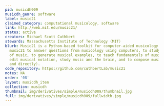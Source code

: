 ```yaml
---
pid: musicdh009
musicdh_genre: software
label: music21
claimed_category: computational musicology, software
link: http://web.mit.edu/music21/
status: active
creators: Michael Scott Cuthbert
stewards: Massachusetts Institute of Technology (MIT)
blurb: Music21 is a Python-based toolkit for computer-aided musicology. People use
  music21 to answer questions from musicology using computers, to study large datasets
  of music, to generate musical examples, to teach fundamentals of music theory, to
  edit musical notation, study music and the brain, and to compose music (both algorithmically
  and directly).
code_repository: https://github.com/cuthbertLab/music21
notes: NA
order: '08'
layout: musicdh_item
collection: musicdh
thumbnail: img/derivatives/simple/musicdh009/thumbnail.jpg
full: img/derivatives/simple/musicdh009/fullwidth.jpg
---
```

